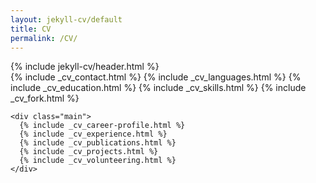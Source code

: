 ```yaml
---
layout: jekyll-cv/default
title: CV
permalink: /CV/
---
```


<div class="container">
  {% include jekyll-cv/header.html %}
  <div class="container-block">
    <div class="sidebar">
      {% include _cv_contact.html %}
      {% include _cv_languages.html %}
      {% include _cv_education.html %}
      {% include _cv_skills.html %}
      {% include _cv_fork.html %}
    </div>

    <div class="main">
      {% include _cv_career-profile.html %}
      {% include _cv_experience.html %}
      {% include _cv_publications.html %}
      {% include _cv_projects.html %}
      {% include _cv_volunteering.html %}
    </div>
  </div>
</div>


